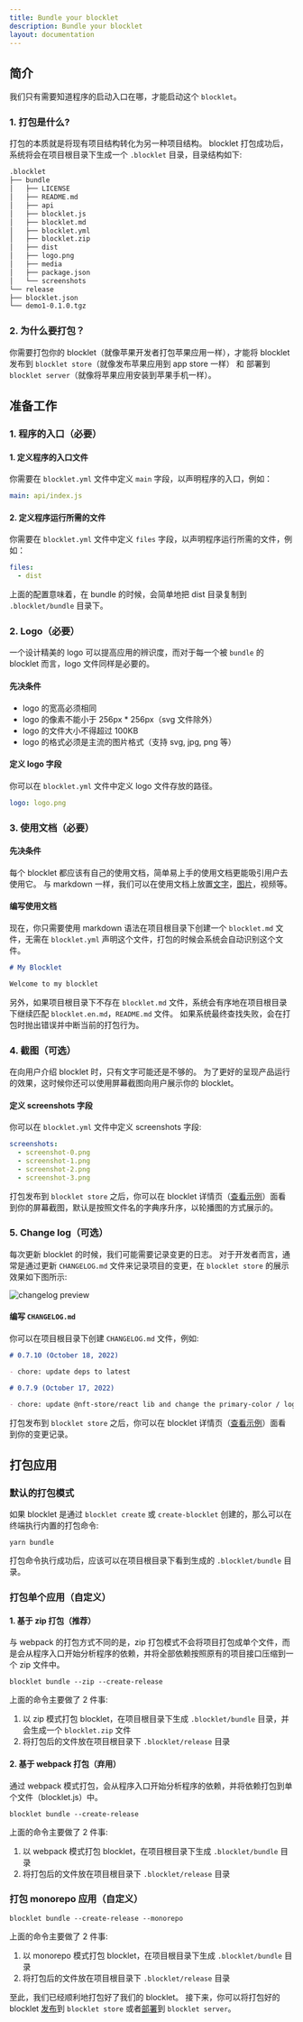 ```yaml
---
title: Bundle your blocklet
description: Bundle your blocklet
layout: documentation
---
```


## 简介

我们只有需要知道程序的启动入口在哪，才能启动这个 `blocklet`。

### 1. 打包是什么?

打包的本质就是将现有项目结构转化为另一种项目结构。
blocklet 打包成功后，系统将会在项目根目录下生成一个 `.blocklet` 目录，目录结构如下:

```md
.blocklet
├── bundle
│   ├── LICENSE
│   ├── README.md
│   ├── api
│   ├── blocklet.js
│   ├── blocklet.md
│   ├── blocklet.yml
│   ├── blocklet.zip
│   ├── dist
│   ├── logo.png
│   ├── media
│   ├── package.json
│   └── screenshots
└── release
├── blocklet.json
└── demo1-0.1.0.tgz
```

### 2. 为什么要打包？

你需要打包你的 blocklet（就像苹果开发者打包苹果应用一样），才能将 blocklet 发布到 `blocklet store`（就像发布苹果应用到 app store 一样） 和 部署到 `blocklet server`（就像将苹果应用安装到苹果手机一样）。

## 准备工作

### 1. 程序的入口（必要）

#### 1. 定义程序的入口文件

你需要在 `blocklet.yml` 文件中定义 `main` 字段，以声明程序的入口，例如：

```yml
main: api/index.js
```

#### 2. 定义程序运行所需的文件

你需要在 `blocklet.yml` 文件中定义 `files` 字段，以声明程序运行所需的文件，例如：

```yml
files:
  - dist
```

上面的配置意味着，在 bundle 的时候，会简单地把 dist 目录复制到 `.blocklet/bundle` 目录下。

### 2. Logo（必要）

一个设计精美的 logo 可以提高应用的辨识度，而对于每一个被 `bundle` 的 blocklet 而言，logo 文件同样是必要的。

#### 先决条件

- logo 的宽高必须相同
- logo 的像素不能小于 256px \* 256px（svg 文件除外）
- logo 的文件大小不得超过 100KB
- logo 的格式必须是主流的图片格式（支持 svg, jpg, png 等）

#### 定义 logo 字段

你可以在 `blocklet.yml` 文件中定义 logo 文件存放的路径。

```yml
logo: logo.png
```

### 3. 使用文档（必要）

#### 先决条件

每个 blocklet 都应该有自己的使用文档，简单易上手的使用文档更能吸引用户去使用它。
与 markdown 一样，我们可以在使用文档上放置[文字](https://test.store.blocklet.dev/blocklets/z8iZwyBfqwNcGbLCiUnFAQLEzT8sJd2TSjbM2)，[图片](https://test.store.blocklet.dev/blocklets/z8iZwyBfqwNcGbLCiUnFAQLEzT8sJd2TSjbM2)，视频等。

#### 编写使用文档

现在，你只需要使用 markdown 语法在项目根目录下创建一个 `blocklet.md` 文件，无需在 `blocklet.yml` 声明这个文件，打包的时候会系统会自动识别这个文件。

```markdown
# My Blocklet

Welcome to my blocklet
```

另外，如果项目根目录下不存在 `blocklet.md` 文件，系统会有序地在项目根目录下继续匹配 `blocklet.en.md`，`README.md` 文件。
如果系统最终查找失败，会在打包时抛出错误并中断当前的打包行为。

### 4. 截图（可选）

在向用户介绍 blocklet 时，只有文字可能还是不够的。
为了更好的呈现产品运行的效果，这时候你还可以使用屏幕截图向用户展示你的 blocklet。

#### 定义 screenshots 字段

你可以在 `blocklet.yml` 文件中定义 screenshots 字段:

```yml
screenshots:
  - screenshot-0.png
  - screenshot-1.png
  - screenshot-2.png
  - screenshot-3.png
```

打包发布到 `blocklet store` 之后，你可以在 blocklet 详情页（[查看示例](https://test.store.blocklet.dev/blocklets/z8iZqkCjLP6TZpR12tT3jESWxB8SGzNsx8nZa)）面看到你的屏幕截图，默认是按照文件名的字典序升序，以轮播图的方式展示的。

### 5. Change log（可选）

每次更新 blocklet 的时候，我们可能需要记录变更的日志。
对于开发者而言，通常是通过更新 `CHANGELOG.md` 文件来记录项目的变更，在 `blocklet store` 的展示效果如下图所示:

![changelog preview](./images/changelog-preview.png)

#### 编写 `CHANGELOG.md`

你可以在项目根目录下创建 `CHANGELOG.md` 文件，例如:

```md
# 0.7.10 (October 18, 2022)

- chore: update deps to latest

# 0.7.9 (October 17, 2022)

- chore: update @nft-store/react lib and change the primary-color / logo
```

打包发布到 `blocklet store` 之后，你可以在 blocklet 详情页（[查看示例](https://test.store.blocklet.dev/blocklets/z8iZqkCjLP6TZpR12tT3jESWxB8SGzNsx8nZa?tab=version)）面看到你的变更记录。

## 打包应用

<!-- @see： https://github.com/blocklet/blocklet-site/pull/60#issuecomment-1281723839 -->

### 默认的打包模式

如果 blocklet 是通过 `blocklet create` 或 `create-blocklet` 创建的，那么可以在终端执行内置的打包命令:

```shell
yarn bundle
```

打包命令执行成功后，应该可以在项目根目录下看到生成的 `.blocklet/bundle` 目录。

### 打包单个应用（自定义）

#### 1. 基于 zip 打包（推荐）

与 webpack 的打包方式不同的是，zip 打包模式不会将项目打包成单个文件，而是会从程序入口开始分析程序的依赖，并将全部依赖按照原有的项目接口压缩到一个 zip 文件中。

```shell
blocklet bundle --zip --create-release
```

上面的命令主要做了 2 件事:

1. 以 zip 模式打包 blocklet，在项目根目录下生成 `.blocklet/bundle` 目录，并会生成一个 `blocklet.zip` 文件
2. 将打包后的文件放在项目根目录下 `.blocklet/release` 目录

#### 2. 基于 webpack 打包（弃用）

通过 webpack 模式打包，会从程序入口开始分析程序的依赖，并将依赖打包到单个文件（blocklet.js）中。

```shell
blocklet bundle --create-release
```

上面的命令主要做了 2 件事:

1. 以 webpack 模式打包 blocklet，在项目根目录下生成 `.blocklet/bundle` 目录
2. 将打包后的文件放在项目根目录下 `.blocklet/release` 目录

### 打包 monorepo 应用（自定义）

```shell
blocklet bundle --create-release --monorepo
```

上面的命令主要做了 2 件事:

1. 以 monorepo 模式打包 blocklet，在项目根目录下生成 `.blocklet/bundle` 目录
2. 将打包后的文件放在项目根目录下 `.blocklet/release` 目录

至此，我们已经顺利地打包好了我们的 blocklet。
接下来，你可以将打包好的 blocklet [发布](/zh/how-to/publish)到 `blocklet store` 或者[部署](/zh/how-to/deploy)到 `blocklet server`。
